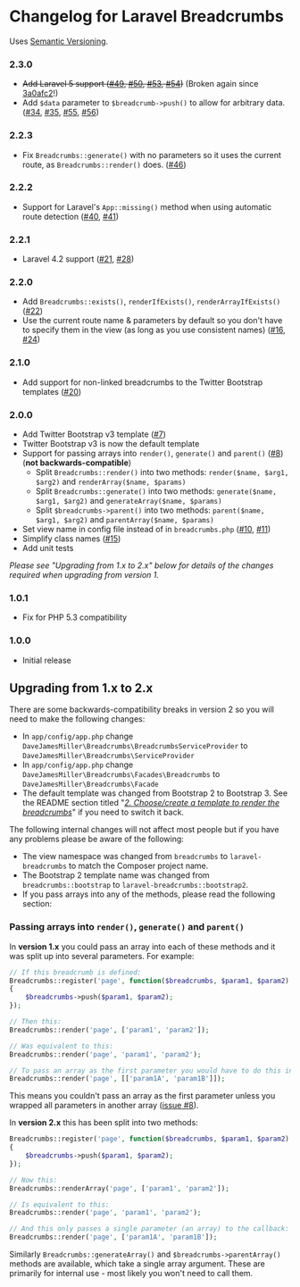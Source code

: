 # Changelog for Laravel Breadcrumbs

Uses [Semantic Versioning](http://semver.org/).

### 2.3.0

- ~~Add Laravel 5 support
  ([#49](https://github.com/davejamesmiller/laravel-breadcrumbs/issues/49 "Doesn't work with Laravel 5.0"),
  [#50](https://github.com/davejamesmiller/laravel-breadcrumbs/pull/50 "Added laravel 5 support"),
  [#53](https://github.com/davejamesmiller/laravel-breadcrumbs/pull/53 "Check path for Laravel 5"),
  [#54](https://github.com/davejamesmiller/laravel-breadcrumbs/issues/54 "Laravel 5 support"))~~ (Broken again since [3a0afc2](https://github.com/laravel/framework/commit/3a0afc20f25ad3bed640ff1a14957f972d123cf7)!)
- Add `$data` parameter to `$breadcrumb->push()` to allow for arbitrary data.
  ([#34](https://github.com/davejamesmiller/laravel-breadcrumbs/issues/34 "How to add icon to breadcrumbs?"),
  [#35](https://github.com/davejamesmiller/laravel-breadcrumbs/issues/35 "Add arbitrary data to breadcrumbs"),
  [#55](https://github.com/davejamesmiller/laravel-breadcrumbs/pull/55 "Add ability to pass arbitrary data into breadcrumbs"),
  [#56](https://github.com/davejamesmiller/laravel-breadcrumbs/pull/56 "Add ability to pass custom data into breadcrumbs"))

### 2.2.3

- Fix `Breadcrumbs::generate()` with no parameters so it uses the current route,
  as `Breadcrumbs::render()` does.
  ([#46](https://github.com/davejamesmiller/laravel-breadcrumbs/issues/46 "Breadcrumbs::generateArray() without parameters"))

### 2.2.2

- Support for Laravel's `App::missing()` method when using automatic route detection
  ([#40](https://github.com/davejamesmiller/laravel-breadcrumbs/issues/40 "Add support for not errorring out when a route is not set"),
  [#41](https://github.com/davejamesmiller/laravel-breadcrumbs/pull/41 "Allow missing routes (App::missing())"))

### 2.2.1

- Laravel 4.2 support
  ([#21](https://github.com/davejamesmiller/laravel-breadcrumbs/issues/21 "Laravel 4.2 - Argument 1 passed to __construct() must be an instance of Illuminate\View\Environment"),
  [#28](https://github.com/davejamesmiller/laravel-breadcrumbs/pull/28 "Added support for Laravel 4.2"))

### 2.2.0

- Add `Breadcrumbs::exists()`, `renderIfExists()`, `renderArrayIfExists()`
  ([#22](https://github.com/davejamesmiller/laravel-breadcrumbs/issues/22 "Breadcrumbs::exists()"))
- Use the current route name & parameters by default so you don't have to
  specify them in the view (as long as you use consistent names)
  ([#16](https://github.com/davejamesmiller/laravel-breadcrumbs/issues/16 "Automatically determine breadcrumbs from current route"),
  [#24](https://github.com/davejamesmiller/laravel-breadcrumbs/pull/24 "Let Breadcrumbs auto guess breadcrumb name"))

### 2.1.0

- Add support for non-linked breadcrumbs to the Twitter Bootstrap templates
  ([#20](https://github.com/davejamesmiller/laravel-breadcrumbs/issues/20 "[Request] Allow for breadcrumb items without links"))

### 2.0.0

- Add Twitter Bootstrap v3 template
  ([#7](https://github.com/davejamesmiller/laravel-breadcrumbs/issues/7 "Bootstrap 3 RC1"))
- Twitter Bootstrap v3 is now the default template
- Support for passing arrays into `render()`, `generate()` and `parent()`
  ([#8](https://github.com/davejamesmiller/laravel-breadcrumbs/issues/8 "How to use 2nd argument of the callback function (of Breadcrumb::register)?"))
  (**not backwards-compatible**)
	- Split `Breadcrumbs::render()` into two methods: `render($name, $arg1, $arg2)` and `renderArray($name, $params)`
	- Split `Breadcrumbs::generate()` into two methods: `generate($name, $arg1, $arg2)` and `generateArray($name, $params)`
	- Split `$breadcrumbs->parent()` into two methods: `parent($name, $arg1, $arg2)` and `parentArray($name, $params)`
- Set view name in config file instead of in `breadcrumbs.php`
  ([#10](https://github.com/davejamesmiller/laravel-breadcrumbs/issues/10 "[PROPOSAL] Set the default view in a config file, rather than in application code"),
  [#11](https://github.com/davejamesmiller/laravel-breadcrumbs/issues/11 "Allows setting of a config view through config options rather than runtime settings."))
- Simplify class names
  ([#15](https://github.com/davejamesmiller/laravel-breadcrumbs/issues/15 "Simplify class structure"))
- Add unit tests

*Please see "Upgrading from 1.x to 2.x" below for details of the changes
required when upgrading from version 1.*

### 1.0.1

- Fix for PHP 5.3 compatibility

### 1.0.0

- Initial release

## Upgrading from 1.x to 2.x

There are some backwards-compatibility breaks in version 2 so you will need to
make the following changes:

- In `app/config/app.php` change `DaveJamesMiller\Breadcrumbs\BreadcrumbsServiceProvider` to `DaveJamesMiller\Breadcrumbs\ServiceProvider`
- In `app/config/app.php` change `DaveJamesMiller\Breadcrumbs\Facades\Breadcrumbs` to `DaveJamesMiller\Breadcrumbs\Facade`
- The default template was changed from Bootstrap 2 to Bootstrap 3. See the README section titled "[*2. Choose/create a template to render the breadcrumbs*](README.md#2-choosecreate-a-template-to-render-the-breadcrumbs)" if you need to switch it back.

The following internal changes will not affect most people but if you have any
problems please be aware of the following:

- The view namespace was changed from `breadcrumbs` to `laravel-breadcrumbs` to
  match the Composer project name.
- The Bootstrap 2 template name was changed from `breadcrumbs::bootstrap` to
  `laravel-breadcrumbs::bootstrap2`.
- If you pass arrays into any of the methods, please read the following section:

### Passing arrays into `render()`, `generate()` and `parent()`

In **version 1.x** you could pass an array into each of these methods and it was
split up into several parameters. For example:

```php
// If this breadcrumb is defined:
Breadcrumbs::register('page', function($breadcrumbs, $param1, $param2)
{
	$breadcrumbs->push($param1, $param2);
});

// Then this:
Breadcrumbs::render('page', ['param1', 'param2']);

// Was equivalent to this:
Breadcrumbs::render('page', 'param1', 'param2');

// To pass an array as the first parameter you would have to do this instead:
Breadcrumbs::render('page', [['param1A', 'param1B']]);
```

This means you couldn't pass an array as the first parameter unless you wrapped
all parameters in another array
([issue #8](https://github.com/davejamesmiller/laravel-breadcrumbs/issues/8)).

In **version 2.x** this has been split into two methods:

```php
Breadcrumbs::register('page', function($breadcrumbs, $param1, $param2)
{
	$breadcrumbs->push($param1, $param2);
});

// Now this:
Breadcrumbs::renderArray('page', ['param1', 'param2']);

// Is equivalent to this:
Breadcrumbs::render('page', 'param1', 'param2');

// And this only passes a single parameter (an array) to the callback:
Breadcrumbs::render('page', ['param1A', 'param1B']);
```

Similarly `Breadcrumbs::generateArray()` and `$breadcrumbs->parentArray()`
methods are available, which take a single array argument. These are primarily
for internal use - most likely you won't need to call them.
